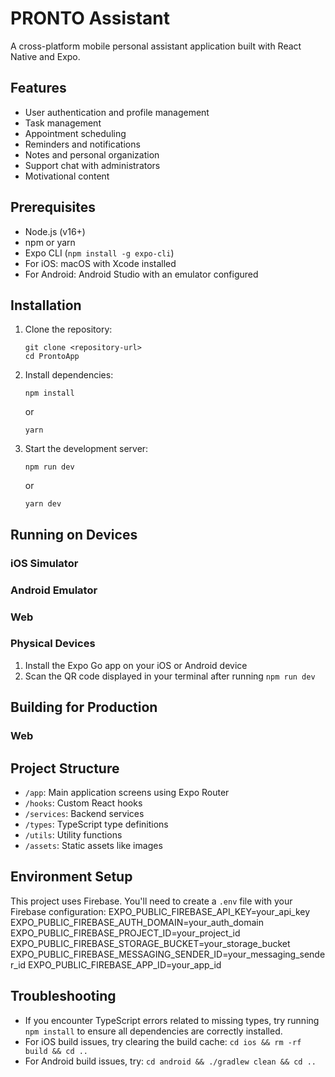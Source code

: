 # PRONTO Assistant

A cross-platform mobile personal assistant application built with React Native and Expo.

## Features

- User authentication and profile management
- Task management
- Appointment scheduling
- Reminders and notifications
- Notes and personal organization
- Support chat with administrators
- Motivational content

## Prerequisites

- Node.js (v16+)
- npm or yarn
- Expo CLI (`npm install -g expo-cli`)
- For iOS: macOS with Xcode installed
- For Android: Android Studio with an emulator configured

## Installation

1. Clone the repository:
   ```
   git clone <repository-url>
   cd ProntoApp
   ```

2. Install dependencies:
   ```
   npm install
   ```
   or
   ```
   yarn
   ```

3. Start the development server:
   ```
   npm run dev
   ```
   or
   ```
   yarn dev
   ```

## Running on Devices

### iOS Simulator

### Android Emulator

### Web

### Physical Devices

1. Install the Expo Go app on your iOS or Android device
2. Scan the QR code displayed in your terminal after running `npm run dev`

## Building for Production

### Web

## Project Structure

- `/app`: Main application screens using Expo Router
- `/hooks`: Custom React hooks
- `/services`: Backend services
- `/types`: TypeScript type definitions
- `/utils`: Utility functions
- `/assets`: Static assets like images

## Environment Setup

This project uses Firebase. You'll need to create a `.env` file with your Firebase configuration:
EXPO_PUBLIC_FIREBASE_API_KEY=your_api_key
EXPO_PUBLIC_FIREBASE_AUTH_DOMAIN=your_auth_domain
EXPO_PUBLIC_FIREBASE_PROJECT_ID=your_project_id
EXPO_PUBLIC_FIREBASE_STORAGE_BUCKET=your_storage_bucket
EXPO_PUBLIC_FIREBASE_MESSAGING_SENDER_ID=your_messaging_sender_id
EXPO_PUBLIC_FIREBASE_APP_ID=your_app_id


## Troubleshooting

- If you encounter TypeScript errors related to missing types, try running `npm install` to ensure all dependencies are correctly installed.
- For iOS build issues, try clearing the build cache: `cd ios && rm -rf build && cd ..`
- For Android build issues, try: `cd android && ./gradlew clean && cd ..`